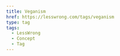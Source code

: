 ```yaml
---
title: Veganism
href: https://lesswrong.com/tags/veganism
type: tag
tags:
  - LessWrong
  - Concept
  - Tag
---
```


